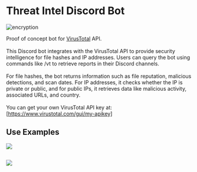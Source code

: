 <h1>Threat Intel Discord Bot</h1>

  ![encryption](https://github.com/user-attachments/assets/aa6070c4-d7e9-46fd-b846-026eda3c3c52)
  
Proof of concept bot for  <a href="https://www.virustotal.com/gui/home/upload">VirusTotal</a> API.
<br><br>
This Discord bot integrates with the VirusTotal API to provide security intelligence for file hashes and IP addresses. Users can query the bot using commands like /vt <hash or IP> to retrieve reports in their Discord channels.
<br><br>
For file hashes, the bot returns information such as file reputation, malicious detections, and scan dates. For IP addresses, it checks whether the IP is private or public, and for public IPs, it retrieves data like malicious activity, associated URLs, and country.
<br><br>
You can get your own VirusTotal API key at: [https://www.virustotal.com/gui/my-apikey]
<h2>Use Examples</h2>
<img src="https://github.com/user-attachments/assets/31ece941-ad4e-4107-9ebc-4d83b0a4d3c1"/>

<h2></h2>
<img src="https://github.com/user-attachments/assets/10263847-ba30-469f-8a54-a9d1a416053b"/>
